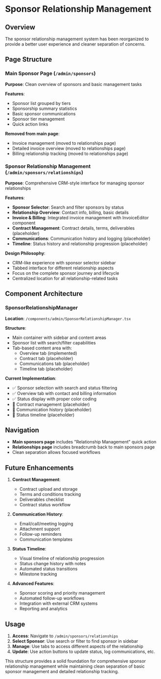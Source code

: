 # Sponsor Relationship Management

## Overview

The sponsor relationship management system has been reorganized to provide a better user experience and cleaner separation of concerns.

## Page Structure

### Main Sponsor Page (`/admin/sponsors`)

**Purpose**: Clean overview of sponsors and basic management tasks

**Features**:

- Sponsor list grouped by tiers
- Sponsorship summary statistics
- Basic sponsor communications
- Sponsor tier management
- Quick action links

**Removed from main page**:

- Invoice management (moved to relationships page)
- Detailed invoice overview (moved to relationships page)
- Billing relationship tracking (moved to relationships page)

### Sponsor Relationship Management (`/admin/sponsors/relationships`)

**Purpose**: Comprehensive CRM-style interface for managing sponsor relationships

**Features**:

- **Sponsor Selector**: Search and filter sponsors by status
- **Relationship Overview**: Contact info, billing, basic details
- **Invoice & Billing**: Integrated invoice management with InvoiceEditor component
- **Contract Management**: Contract details, terms, deliverables (placeholder)
- **Communications**: Communication history and logging (placeholder)
- **Timeline**: Status history and relationship progression (placeholder)

**Design Philosophy**:

- CRM-like experience with sponsor selector sidebar
- Tabbed interface for different relationship aspects
- Focus on the complete sponsor journey and lifecycle
- Centralized location for all relationship-related tasks

## Component Architecture

### SponsorRelationshipManager

**Location**: `/components/admin/SponsorRelationshipManager.tsx`

**Structure**:

- Main container with sidebar and content areas
- Sponsor list with search/filter capabilities
- Tab-based content area with:
  - Overview tab (implemented)
  - Contract tab (placeholder)
  - Communications tab (placeholder)
  - Timeline tab (placeholder)

**Current Implementation**:

- ✅ Sponsor selection with search and status filtering
- ✅ Overview tab with contact and billing information
- ✅ Status display with proper color coding
- 🔄 Contract management (placeholder)
- 🔄 Communication history (placeholder)
- 🔄 Status timeline (placeholder)

## Navigation

- **Main sponsors page** includes "Relationship Management" quick action
- **Relationships page** includes breadcrumb back to main sponsors page
- Clean separation allows focused workflows

## Future Enhancements

1. **Contract Management**:
   - Contract upload and storage
   - Terms and conditions tracking
   - Deliverables checklist
   - Contract status workflow

2. **Communication History**:
   - Email/call/meeting logging
   - Attachment support
   - Follow-up reminders
   - Communication templates

3. **Status Timeline**:
   - Visual timeline of relationship progression
   - Status change history with notes
   - Automated status transitions
   - Milestone tracking

4. **Advanced Features**:
   - Sponsor scoring and priority management
   - Automated follow-up workflows
   - Integration with external CRM systems
   - Reporting and analytics

## Usage

1. **Access**: Navigate to `/admin/sponsors/relationships`
2. **Select Sponsor**: Use search or filter to find sponsor in sidebar
3. **Manage**: Use tabs to access different aspects of the relationship
4. **Update**: Use action buttons to update status, log communications, etc.

This structure provides a solid foundation for comprehensive sponsor relationship management while maintaining clean separation of basic sponsor management and detailed relationship tracking.
